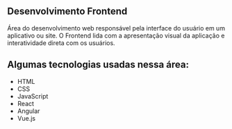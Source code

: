 ## Desenvolvimento Frontend

Área do desenvolvimento web responsável pela interface do usuário em um aplicativo ou site. O Frontend lida com a apresentação visual da aplicação e interatividade direta com os usuários.

## Algumas tecnologias usadas nessa área:

-   HTML
-   CSS
-   JavaScript
-   React
-   Angular
-   Vue.js

